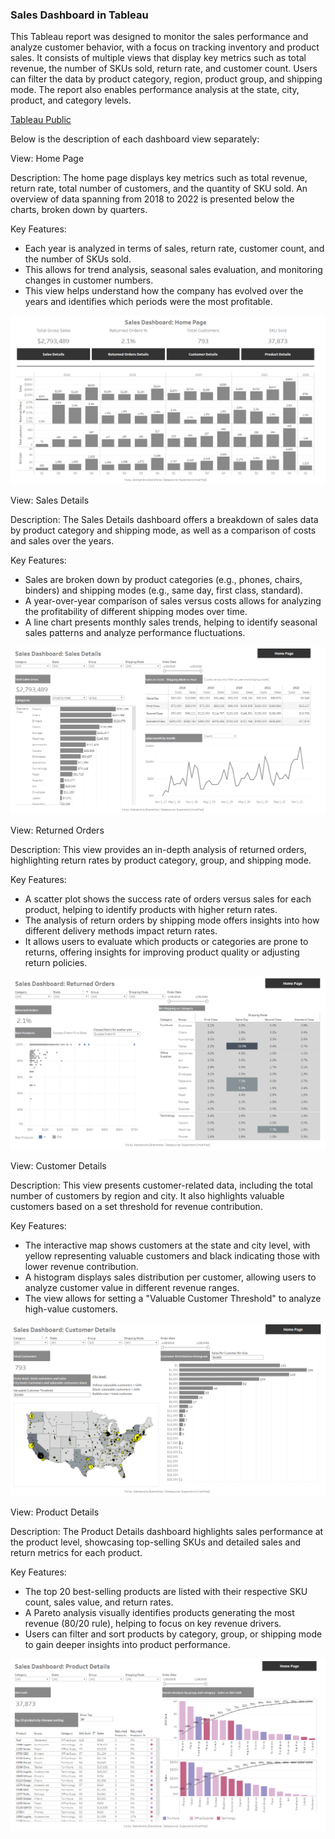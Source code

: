 ### Sales Dashboard in Tableau

This Tableau report was designed to monitor the sales performance and analyze customer behavior, with a focus on tracking inventory and product sales. It consists of multiple views that display key metrics such as total revenue, the number of SKUs sold, return rate, and customer count. Users can filter the data by product category, region, product group, and shipping mode. The report also enables performance analysis at the state, city, product, and category levels.<br>

[Tableau Public](https://public.tableau.com/app/profile/aleksandra.zbieranska/viz/KDSlesson9-ProductDetailsandparetoanalysis/ProductDetails)<br>

Below is the description of each dashboard view separately:<br>

View: Home Page<br>

Description: The home page displays key metrics such as total revenue, return rate, total number of customers, and the quantity of SKU sold. An overview of data spanning from 2018 to 2022 is presented below the charts, broken down by quarters.<br>

Key Features:

- Each year is analyzed in terms of sales, return rate, customer count, and the number of SKUs sold.<br>
- This allows for trend analysis, seasonal sales evaluation, and monitoring changes in customer numbers.<br>
- This view helps understand how the company has evolved over the years and identifies which periods were the most profitable.<br>

![Description of the image](https://github.com/ola-zbieranska/tableau-dashboards-projects/blob/main/project_1%20Sales%20Dashboard/screenshots/home%20page.png)<br>

View: Sales Details<br>

Description:
The Sales Details dashboard offers a breakdown of sales data by product category and shipping mode, as well as a comparison of costs and sales over the years.

Key Features:

- Sales are broken down by product categories (e.g., phones, chairs, binders) and shipping modes (e.g., same day, first class, standard).
- A year-over-year comparison of sales versus costs allows for analyzing the profitability of different shipping modes over time.
- A line chart presents monthly sales trends, helping to identify seasonal sales patterns and analyze performance fluctuations.

![Description of the image](https://github.com/ola-zbieranska/tableau-dashboards-projects/blob/main/project_1%20Sales%20Dashboard/screenshots/sales%20details.png)<br>

View: Returned Orders<br>

Description: This view provides an in-depth analysis of returned orders, highlighting return rates by product category, group, and shipping mode.<br>

Key Features:

- A scatter plot shows the success rate of orders versus sales for each product, helping to identify products with higher return rates.
- The analysis of return orders by shipping mode offers insights into how different delivery methods impact return rates.
- It allows users to evaluate which products or categories are prone to returns, offering insights for improving product quality or adjusting return policies.

![Description of the image](https://github.com/ola-zbieranska/tableau-dashboards-projects/blob/main/project_1%20Sales%20Dashboard/screenshots/returned%20orders.png)<br>

View: Customer Details<br>

Description: This view presents customer-related data, including the total number of customers by region and city. It also highlights valuable customers based on a set threshold for revenue contribution.<br>

Key Features:

- The interactive map shows customers at the state and city level, with yellow representing valuable customers and black indicating those with lower revenue contribution.
- A histogram displays sales distribution per customer, allowing users to analyze customer value in different revenue ranges.
- The view allows for setting a "Valuable Customer Threshold" to analyze high-value customers.

![Description of the image](https://github.com/ola-zbieranska/tableau-dashboards-projects/blob/main/project_1%20Sales%20Dashboard/screenshots/customer%20details.png)<br>

View: Product Details<br>

Description: The Product Details dashboard highlights sales performance at the product level, showcasing top-selling SKUs and detailed sales and return metrics for each product.<br>

Key Features:

- The top 20 best-selling products are listed with their respective SKU count, sales value, and return rates.
- A Pareto analysis visually identifies products generating the most revenue (80/20 rule), helping to focus on key revenue drivers.
- Users can filter and sort products by category, group, or shipping mode to gain deeper insights into product performance.

![Description of the image](https://github.com/ola-zbieranska/tableau-dashboards-projects/blob/main/project_1%20Sales%20Dashboard/screenshots/product%20details.png)<br>
